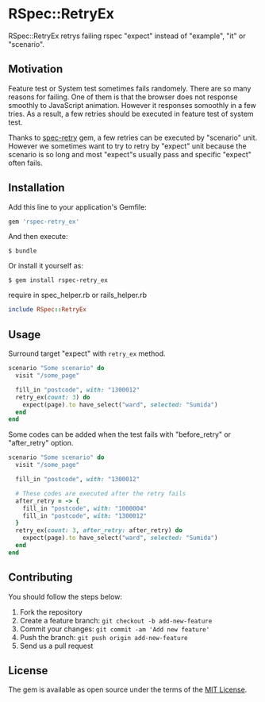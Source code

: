 # RSpec::RetryEx

RSpec::RetryEx retrys failing rspec "expect" instead of "example", "it" or "scenario".

## Motivation
Feature test or System test sometimes fails randomely. There are so many reasons for failing. One of them is that the browser does not response smoothly to JavaScript animation. However it responses somoothly in a few tries. As a result, a few retries should be executed in feature test of system test.

Thanks to [spec-retry](https://github.com/NoRedInk/rspec-retry) gem, a few retries can be executed by "scenario" unit. However we sometimes want to try to retry by "expect" unit because the scenario is so long and most "expect"s usually pass and specific "expect" often fails.

## Installation

Add this line to your application's Gemfile:

```ruby
gem 'rspec-retry_ex'
```

And then execute:

    $ bundle

Or install it yourself as:

    $ gem install rspec-retry_ex

require in spec_helper.rb or rails_helper.rb

```ruby
include RSpec::RetryEx
```

## Usage

Surround target "expect" with `retry_ex` method.

```ruby
scenario "Some scenario" do
  visit "/some_page"

  fill_in "postcode", with: "1300012"
  retry_ex(count: 3) do
    expect(page).to have_select("ward", selected: "Sumida")
  end
end
```

Some codes can be added when the test fails with "before_retry" or "after_retry" option.

```ruby
scenario "Some scenario" do
  visit "/some_page"

  fill_in "postcode", with: "1300012"

  # These codes are executed after the retry fails
  after_retry = -> {
    fill_in "postcode", with: "1000004"
    fill_in "postcode", with: "1300012"
  }
  retry_ex(count: 3, after_retry: after_retry) do
    expect(page).to have_select("ward", selected: "Sumida")
  end
end
```

## Contributing
You should follow the steps below:

1. Fork the repository
2. Create a feature branch: `git checkout -b add-new-feature`
3. Commit your changes: `git commit -am 'Add new feature'`
4. Push the branch: `git push origin add-new-feature`
4. Send us a pull request

## License

The gem is available as open source under the terms of the [MIT License](https://opensource.org/licenses/MIT).
